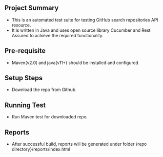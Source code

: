 ## Project Summary
* This is an automated test suite for testing GitHub search repositories API resource.
* It is written in Java and uses open source library Cucumber and Rest Assured to achieve the required functionality. 

## Pre-requisite
* Maven(v2.0) and java(v11+) should be installed and configured.
	 
## Setup Steps
* Download the repo from Github.

## Running Test
* Run Maven test for downloaded repo.
	
## Reports
* After successful build, reports will be generated under folder {repo directory}/reports/index.html
